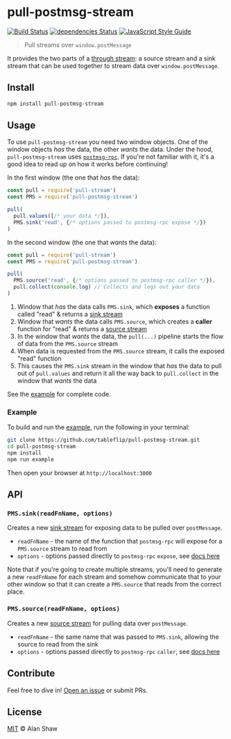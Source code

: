 # pull-postmsg-stream

[![Build Status](https://travis-ci.org/tableflip/pull-postmsg-stream.svg?branch=master)](https://travis-ci.org/tableflip/pull-postmsg-stream)
[![dependencies Status](https://david-dm.org/tableflip/pull-postmsg-stream/status.svg)](https://david-dm.org/tableflip/pull-postmsg-stream)
[![JavaScript Style Guide](https://img.shields.io/badge/code_style-standard-brightgreen.svg)](https://standardjs.com)

> Pull streams over `window.postMessage`

It provides the two parts of a [through stream](https://github.com/pull-stream/pull-stream/blob/master/docs/spec.md#through-streams): a source stream and a sink stream that can be used together to stream data over `window.postMessage`.

## Install

```sh
npm install pull-postmsg-stream
```

## Usage

To use `pull-postmsg-stream` you need two window objects. One of the window objects _has_ the data, the other _wants_ the data. Under the hood, `pull-postmsg-stream` uses [`postmsg-rpc`](https://github.com/tableflip/postmsg-rpc). If you're not familiar with it, it's a good idea to read up on how it works before continuing!

In the first window (the one that _has_ the data):

```js
const pull = require('pull-stream')
const PMS = require('pull-postmsg-stream')

pull(
  pull.values([/* your data */]),
  PMS.sink('read', {/* options passed to postmsg-rpc expose */})
)
```

In the second window (the one that _wants_ the data):

```js
const pull = require('pull-stream')
const PMS = require('pull-postmsg-stream')

pull(
  PMS.source('read', {/* options passed to postmsg-rpc caller */}),
  pull.collect(console.log) // Collects and logs out your data
)
```

1. Window that _has_ the data calls `PMS.sink`, which **exposes** a function called "read" & returns a [sink stream](https://github.com/pull-stream/pull-stream/blob/master/docs/spec.md#sink-streams)
2. Window that _wants_ the data calls `PMS.source`, which creates a **caller** function for "read" & returns a [source stream](https://github.com/pull-stream/pull-stream/blob/master/docs/spec.md#source-streams)
3. In the window that _wants_ the data, the `pull(...)` pipeline starts the flow of data from the `PMS.source` stream
4. When data is requested from the `PMS.source` stream, it calls the exposed "read" function
5. This causes the `PMS.sink` stream in the window that _has_ the data to pull out of `pull.values` and return it all the way back to `pull.collect` in the window that _wants_ the data

See the [example](example) for complete code.

### Example

To build and run the [example](example), run the following in your terminal:

```sh
git clone https://github.com/tableflip/pull-postmsg-stream.git
cd pull-postmsg-stream
npm install
npm run example
```

Then open your browser at `http://localhost:3000`

## API

### `PMS.sink(readFnName, options)`

Creates a new [sink stream](https://github.com/pull-stream/pull-stream/blob/master/docs/spec.md#sink-streams) for exposing data to be pulled over `postMessage`.

* `readFnName` - the name of the function that `postmsg-rpc` will expose for a `PMS.source` stream to read from
* `options` - options passed directly to `postmsg-rpc` `expose`, see [docs here](https://github.com/tableflip/postmsg-rpc#exposefuncname-func-options)

Note that if you're going to create multiple streams, you'll need to generate a new `readFnName` for each stream and somehow communicate that to your other window so that it can create a `PMS.source` that reads from the correct place.

### `PMS.source(readFnName, options)`

Creates a new [source stream](https://github.com/pull-stream/pull-stream/blob/master/docs/spec.md#source-streams) for pulling data over `postMessage`.

* `readFnName` - the same name that was passed to `PMS.sink`, allowing the source to read from the sink
* `options` - options passed directly to `postmsg-rpc` `caller`, see [docs here](https://github.com/tableflip/postmsg-rpc#callerfuncname-options)

## Contribute

Feel free to dive in! [Open an issue](https://github.com/tableflip/pull-postmsg-stream/issues/new) or submit PRs.

## License

[MIT](LICENSE) © Alan Shaw
